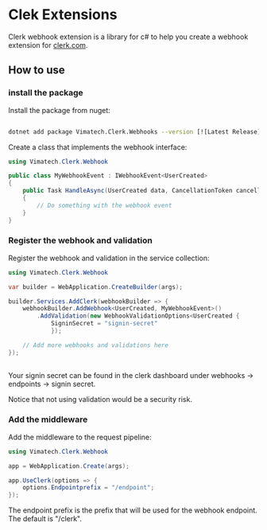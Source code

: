 # Clek Extensions

Clerk webhook extension is a library for c# to help you create a webhook extension for [clerk.com](https://clerk.com/).

## How to use

### install the package
Install the package from nuget:

```bash

dotnet add package Vimatech.Clerk.Webhooks --version [![Latest Release](https://img.shields.io/github/v/release/Vimatech/Vimatech.Clerk)](https://github.com/Vimatech/Vimatech.Clerk/releases)

```

Create a class that implements the webhook interface:

```csharp
using Vimatech.Clerk.Webhook

public class MyWebhookEvent : IWebhookEvent<UserCreated>
{
    public Task HandleAsync(UserCreated data, CancellationToken cancellationToken)
    {
        // Do something with the webhook event
    }
}
```

### Register the webhook and validation

Register the webhook and validation in the service collection:

```csharp
using Vimatech.Clerk.Webhook

var builder = WebApplication.CreateBuilder(args);

builder.Services.AddClerk(webhookBuilder => {
    webhookBuilder.AddWebhook<UserCreated, MyWebhookEvent>()
        .AddValidation(new WebhookValidationOptions<UserCreated {
            SigninSecret = "signin-secret"
            });

    // Add more webhooks and validations here
});
 
```

Your signin secret can be found in the clerk dashboard under webhooks -> endpoints -> signin secret.

Notice that not using validation would be a security risk.

### Add the middleware

Add the middleware to the request pipeline:

```csharp
using Vimatech.Clerk.Webhook

app = WebApplication.Create(args);

app.UseClerk(options => {
    options.Endpointprefix = "/endpoint";
});

```

The endpoint prefix is the prefix that will be used for the webhook endpoint. The default is "/clerk".
